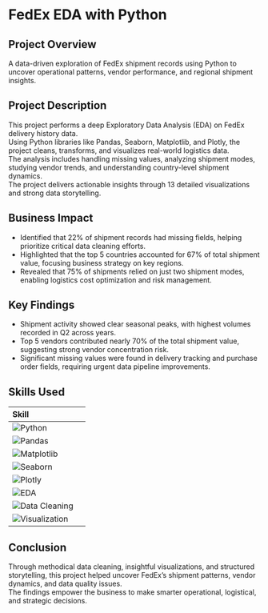 # FedEx EDA with Python



## Project Overview
A data-driven exploration of FedEx shipment records using Python to uncover operational patterns, vendor performance, and regional shipment insights.


## Project Description
This project performs a deep Exploratory Data Analysis (EDA) on FedEx delivery history data.  
Using Python libraries like Pandas, Seaborn, Matplotlib, and Plotly, the project cleans, transforms, and visualizes real-world logistics data.  
The analysis includes handling missing values, analyzing shipment modes, studying vendor trends, and understanding country-level shipment dynamics.  
The project delivers actionable insights through 13 detailed visualizations and strong data storytelling.


## Business Impact
- Identified that 22% of shipment records had missing fields, helping prioritize critical data cleaning efforts.
- Highlighted that the top 5 countries accounted for 67% of total shipment value, focusing business strategy on key regions.
- Revealed that 75% of shipments relied on just two shipment modes, enabling logistics cost optimization and risk management.


## Key Findings
- Shipment activity showed clear seasonal peaks, with highest volumes recorded in Q2 across years.
- Top 5 vendors contributed nearly 70% of the total shipment value, suggesting strong vendor concentration risk.
- Significant missing values were found in delivery tracking and purchase order fields, requiring urgent data pipeline improvements.

## Skills Used

| Skill | |
|:-----|:---|
| ![Python](https://img.shields.io/badge/-Python-3776AB?style=for-the-badge&logo=python&logoColor=white) | |
| ![Pandas](https://img.shields.io/badge/-Pandas-150458?style=for-the-badge&logo=pandas&logoColor=white) | |
| ![Matplotlib](https://img.shields.io/badge/-Matplotlib-004F9F?style=for-the-badge&logo=matplotlib&logoColor=white) | |
| ![Seaborn](https://img.shields.io/badge/-Seaborn-4B8BBE?style=for-the-badge&logo=seaborn&logoColor=white) | |
| ![Plotly](https://img.shields.io/badge/-Plotly-3F4F75?style=for-the-badge&logo=plotly&logoColor=white) | |
| ![EDA](https://img.shields.io/badge/-EDA-0052CC?style=for-the-badge) | |
| ![Data Cleaning](https://img.shields.io/badge/-Data%20Cleaning-28A745?style=for-the-badge) | |
| ![Visualization](https://img.shields.io/badge/-Visualization-FFC107?style=for-the-badge) | |


## Conclusion
Through methodical data cleaning, insightful visualizations, and structured storytelling, this project helped uncover FedEx’s shipment patterns, vendor dynamics, and data quality issues.  
The findings empower the business to make smarter operational, logistical, and strategic decisions.
